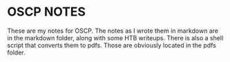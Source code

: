 # OSCP NOTES
These are my notes for OSCP. The notes as I wrote them in markdown are in the markdown folder, along with some HTB writeups. There is also a shell script that converts them to pdfs. Those are obviously located in the pdfs folder. 
